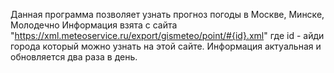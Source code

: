 Данная программа позволяет узнать прогноз погоды
в Москве, Минске, Молодечно
Информация взята с сайта "https://xml.meteoservice.ru/export/gismeteo/point/#{id}.xml"
где id - айди города который можно узнать на этой сайте.
Информация актуальная и обновляется два раза в день.
